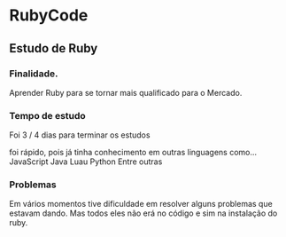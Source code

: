 # RubyCode
 
## Estudo de Ruby

### Finalidade.
Aprender Ruby para se tornar mais qualificado para o Mercado. 
### Tempo de estudo
Foi 3 / 4 dias para terminar os estudos

foi rápido, pois já tinha conhecimento em outras linguagens como…
JavaScript
Java 
Luau
Python
Entre outras

### Problemas

Em vários momentos tive dificuldade em resolver alguns problemas que estavam dando. 
Mas todos eles não erá no código e sim na instalação do ruby.